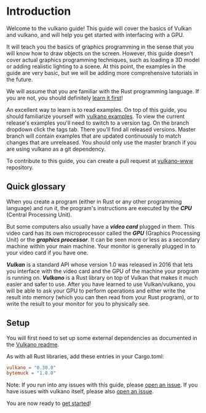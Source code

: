 # Introduction

Welcome to the vulkano guide! This guide will cover the basics of Vulkan and vulkano, and will help you get started with
interfacing with a GPU.

It will teach you the basics of graphics programming in the sense that you will know how
to draw objects on the screen. However, this guide doesn't cover actual graphics programming
techniques, such as loading a 3D model or adding realistic lighting to a scene. At this point, the examples in the guide are very
basic, but we will be adding more comprehensive tutorials in the future.

We will assume that you are familiar with the Rust programming language. If you are not,
you should definitely [learn it first](https://www.rust-lang.org/documentation.html)!

An excellent way to learn is to read examples. On top of this guide, you should familiarize yourself with
[vulkano examples](https://github.com/vulkano-rs/vulkano/tree/master/examples). To view the current release's examples
you'll need to switch to a version tag. On the branch dropdown click the tags tab. There you'll find all
released versions. Master branch will contain examples that are updated continuously to match changes that are
unreleased. You should only use the master branch if you are using vulkano as a git dependency.

To contribute to this guide, you can create a pull request at [vulkano-www](https://github.com/vulkano-rs/vulkano-www) repository.

## Quick glossary

When you create a program (either in Rust or any other programming language) and run it, the
program's instructions are executed by the ***CPU*** (Central Processing Unit).

But some computers also usually have a ***video card*** plugged in them. This video card has its
own microprocessor called the ***GPU*** (Graphics Processing Unit) or the ***graphics processor***.
It can be seen more or less as a secondary machine within your main machine. Your monitor is
generally plugged in to your video card if you have one.

***Vulkan*** is a standard API whose version 1.0 was released in 2016 that lets you interface with
the video card and the GPU of the machine your program is running on. ***Vulkano*** is a Rust
library on top of Vulkan that makes it much easier and safer to use. After you have learned to
use Vulkan/vulkano, you will be able to ask your GPU to perform operations and either write the
result into memory (which you can then read from your Rust program), or to write the result to your
monitor for you to physically see.

## Setup

You will first need to set up some external dependencies as documented in the [Vulkano readme](https://github.com/vulkano-rs/vulkano/blob/master/README.md#setup).

As with all Rust libraries, add these entries in your Cargo.toml:

```toml
vulkano = "0.30.0"
bytemuck = "1.8.0"
```

Note: If you run into any issues with this guide, please [open an issue](https://github.com/vulkano-rs/vulkano-www/issues).
If you have issues with vulkano itself, please also [open an issue](https://github.com/vulkano-rs/vulkano/issues).

You are now ready to [get started](/guide/initialization)!
